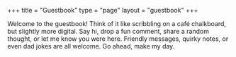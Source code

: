 +++
title = "Guestbook"
type = "page"
layout = "guestbook"
+++

Welcome to the guestbook! Think of it like scribbling on a café chalkboard, but slightly more digital. Say hi, drop a fun comment, share a random thought, or let me know you were here. Friendly messages, quirky notes, or even dad jokes are all welcome. Go ahead, make my day.
